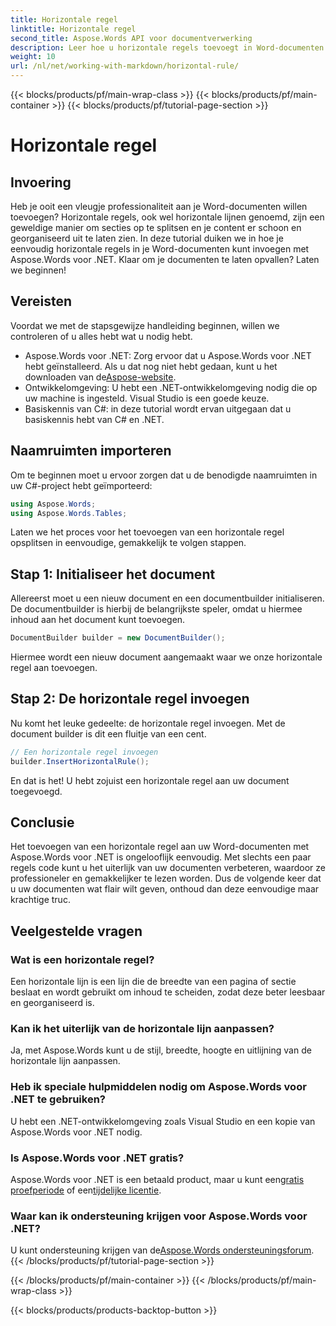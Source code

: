 ```yaml
---
title: Horizontale regel
linktitle: Horizontale regel
second_title: Aspose.Words API voor documentverwerking
description: Leer hoe u horizontale regels toevoegt in Word-documenten met Aspose.Words voor .NET. Volg deze gedetailleerde, stapsgewijze handleiding om de lay-out van uw document te verbeteren.
weight: 10
url: /nl/net/working-with-markdown/horizontal-rule/
---
```


{{< blocks/products/pf/main-wrap-class >}}
{{< blocks/products/pf/main-container >}}
{{< blocks/products/pf/tutorial-page-section >}}

# Horizontale regel

## Invoering

Heb je ooit een vleugje professionaliteit aan je Word-documenten willen toevoegen? Horizontale regels, ook wel horizontale lijnen genoemd, zijn een geweldige manier om secties op te splitsen en je content er schoon en georganiseerd uit te laten zien. In deze tutorial duiken we in hoe je eenvoudig horizontale regels in je Word-documenten kunt invoegen met Aspose.Words voor .NET. Klaar om je documenten te laten opvallen? Laten we beginnen!

## Vereisten

Voordat we met de stapsgewijze handleiding beginnen, willen we controleren of u alles hebt wat u nodig hebt.

-  Aspose.Words voor .NET: Zorg ervoor dat u Aspose.Words voor .NET hebt geïnstalleerd. Als u dat nog niet hebt gedaan, kunt u het downloaden van de[Aspose-website](https://releases.aspose.com/words/net/).
- Ontwikkelomgeving: U hebt een .NET-ontwikkelomgeving nodig die op uw machine is ingesteld. Visual Studio is een goede keuze.
- Basiskennis van C#: in deze tutorial wordt ervan uitgegaan dat u basiskennis hebt van C# en .NET.

## Naamruimten importeren

Om te beginnen moet u ervoor zorgen dat u de benodigde naamruimten in uw C#-project hebt geïmporteerd:

```csharp
using Aspose.Words;
using Aspose.Words.Tables;
```

Laten we het proces voor het toevoegen van een horizontale regel opsplitsen in eenvoudige, gemakkelijk te volgen stappen.

## Stap 1: Initialiseer het document

Allereerst moet u een nieuw document en een documentbuilder initialiseren. De documentbuilder is hierbij de belangrijkste speler, omdat u hiermee inhoud aan het document kunt toevoegen.

```csharp
DocumentBuilder builder = new DocumentBuilder();
```

Hiermee wordt een nieuw document aangemaakt waar we onze horizontale regel aan toevoegen.

## Stap 2: De horizontale regel invoegen

Nu komt het leuke gedeelte: de horizontale regel invoegen. Met de document builder is dit een fluitje van een cent.

```csharp
// Een horizontale regel invoegen
builder.InsertHorizontalRule();
```

En dat is het! U hebt zojuist een horizontale regel aan uw document toegevoegd.

## Conclusie

Het toevoegen van een horizontale regel aan uw Word-documenten met Aspose.Words voor .NET is ongelooflijk eenvoudig. Met slechts een paar regels code kunt u het uiterlijk van uw documenten verbeteren, waardoor ze professioneler en gemakkelijker te lezen worden. Dus de volgende keer dat u uw documenten wat flair wilt geven, onthoud dan deze eenvoudige maar krachtige truc.

## Veelgestelde vragen

### Wat is een horizontale regel?
Een horizontale lijn is een lijn die de breedte van een pagina of sectie beslaat en wordt gebruikt om inhoud te scheiden, zodat deze beter leesbaar en georganiseerd is.

### Kan ik het uiterlijk van de horizontale lijn aanpassen?
Ja, met Aspose.Words kunt u de stijl, breedte, hoogte en uitlijning van de horizontale lijn aanpassen.

### Heb ik speciale hulpmiddelen nodig om Aspose.Words voor .NET te gebruiken?
U hebt een .NET-ontwikkelomgeving zoals Visual Studio en een kopie van Aspose.Words voor .NET nodig.

### Is Aspose.Words voor .NET gratis?
 Aspose.Words voor .NET is een betaald product, maar u kunt een[gratis proefperiode](https://releases.aspose.com/) of een[tijdelijke licentie](https://purchase.aspose.com/temporary-license/).

### Waar kan ik ondersteuning krijgen voor Aspose.Words voor .NET?
 U kunt ondersteuning krijgen van de[Aspose.Words ondersteuningsforum](https://forum.aspose.com/c/words/8).
{{< /blocks/products/pf/tutorial-page-section >}}

{{< /blocks/products/pf/main-container >}}
{{< /blocks/products/pf/main-wrap-class >}}

{{< blocks/products/products-backtop-button >}}

